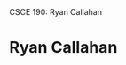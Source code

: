 <DOCTYPE html>
<html>
    <head>
     CSCE 190: Ryan Callahan
    </head>
     <body>
        <h1>Ryan Callahan</h1>
     </body>
</html>
